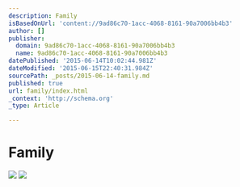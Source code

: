 ```yaml
---
description: Family
isBasedOnUrl: 'content://9ad86c70-1acc-4068-8161-90a7006bb4b3'
author: []
publisher:
  domain: 9ad86c70-1acc-4068-8161-90a7006bb4b3
  name: 9ad86c70-1acc-4068-8161-90a7006bb4b3
datePublished: '2015-06-14T10:02:44.981Z'
dateModified: '2015-06-15T22:40:31.984Z'
sourcePath: _posts/2015-06-14-family.md
published: true
url: family/index.html
_context: 'http://schema.org'
_type: Article

---
```

# Family
![](https://the-grid-user-content.s3-us-west-2.amazonaws.com/c6b4ad25-2b2d-4ea1-910c-161b944823d0.jpg)
![](https://the-grid-user-content.s3-us-west-2.amazonaws.com/e49112ff-b1e9-45b2-a67c-cf487b7bf395.jpg)
